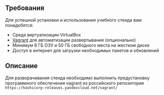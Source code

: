 ## Требования

Для успешной установки и использования учебного стенда вам понадобятся:

- Среда виртуализации VirtualBox
- [Vagrant](https://www.vagrantup.com/) для автоматизации развертывания (опционально)
- Минимум 8 ГБ ОЗУ и 50 ГБ свободного места на жестком диске
- Доступ в интернет для загрузки необходимых пакетов и обновлений

## Описание
Для разворачивания стенда необходимо выполнить предустановку программного обеспечения vagrant из российского репозитория `https://hashicorp-releases.yandexcloud.net/vagrant/`


